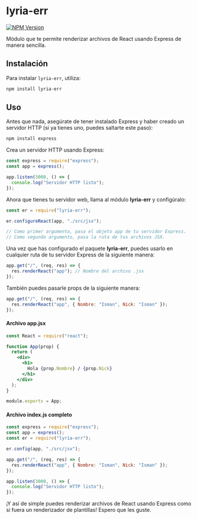 # lyria-err

[![NPM Version](https://img.shields.io/npm/v/lyria-err.svg)](https://www.npmjs.com/package/lyria-err)

Módulo que te permite renderizar archivos de React usando Express de manera sencilla.

## Instalación

Para instalar `lyria-err`, utiliza:

```bash
npm install lyria-err
```

## Uso

Antes que nada, asegúrate de tener instalado Express y haber creado un servidor HTTP (si ya tienes uno, puedes saltarte este paso):

```bash
npm install express
```

Crea un servidor HTTP usando Express:

```javascript
const express = require("express");
const app = express();

app.listen(3000, () => {
  console.log("Servidor HTTP listo");
});
```

Ahora que tienes tu servidor web, llama al módulo **lyria-err** y configúralo:

```javascript
const er = require("lyria-err");

er.configureReact(app, "./src/jsx");

// Como primer argumento, pasa el objeto app de tu servidor Express.
// Como segundo argumento, pasa la ruta de tus archivos JSX.
```

Una vez que has configurado el paquete **lyria-err**, puedes usarlo en cualquier ruta de tu servidor Express de la siguiente manera:

```javascript
app.get("/", (req, res) => {
  res.renderReact("app"); // Nombre del archivo .jsx
});
```

También puedes pasarle props de la siguiente manera:

```javascript
app.get("/", (req, res) => {
  res.renderReact("app", { Nombre: "Isman", Nick: "Isman" });
});
```

#### Archivo app.jsx

```jsx
const React = require("react");

function App(prop) {
  return (
    <div>
      <h1>
        Hola {prop.Nombre} / {prop.Nick}
      </h1>
    </div>
  );
}

module.exports = App;
```

#### Archivo index.js completo

```javascript
const express = require("express");
const app = express();
const er = require("lyria-err");

er.config(app, "./src/jsx");

app.get("/", (req, res) => {
  res.renderReact("app", { Nombre: "Isman", Nick: "Isman" });
});

app.listen(3000, () => {
  console.log("Servidor HTTP listo");
});
```

¡Y así de simple puedes renderizar archivos de React usando Express como si fuera un renderizador de plantillas! Espero que les guste.
